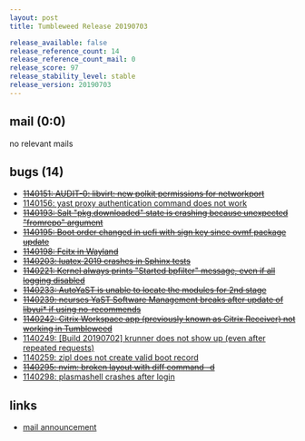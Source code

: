 ```yaml
---
layout: post
title: Tumbleweed Release 20190703

release_available: false
release_reference_count: 14
release_reference_count_mail: 0
release_score: 97
release_stability_level: stable
release_version: 20190703
---
```


## mail (0:0)

no relevant mails

## bugs (14)

<!--more-->

- ~~[1140151: AUDIT-0: libvirt: new polkit permissions for networkport](https://bugzilla.opensuse.org/show_bug.cgi?id=1140151)~~
- [1140156: yast proxy authentication command does not work](https://bugzilla.opensuse.org/show_bug.cgi?id=1140156)
- ~~[1140193: Salt "pkg.downloaded" state is crashing because unexpected "fromrepo" argument](https://bugzilla.opensuse.org/show_bug.cgi?id=1140193)~~
- ~~[1140195: Boot order changed in uefi with sign key since ovmf package update](https://bugzilla.opensuse.org/show_bug.cgi?id=1140195)~~
- ~~[1140198: Fcitx in Wayland](https://bugzilla.opensuse.org/show_bug.cgi?id=1140198)~~
- ~~[1140203: luatex 2019 crashes in Sphinx tests](https://bugzilla.opensuse.org/show_bug.cgi?id=1140203)~~
- ~~[1140221: Kernel always prints "Started bpfilter" message, even if all logging disabled](https://bugzilla.opensuse.org/show_bug.cgi?id=1140221)~~
- ~~[1140233: AutoYaST is unable to locate the modules for 2nd stage](https://bugzilla.opensuse.org/show_bug.cgi?id=1140233)~~
- ~~[1140239: ncurses YaST Software Management breaks after update of libyui* if using no-recommends](https://bugzilla.opensuse.org/show_bug.cgi?id=1140239)~~
- ~~[1140242: Citrix Workspace app (previously known as Citrix Receiver) not working in Tumbleweed](https://bugzilla.opensuse.org/show_bug.cgi?id=1140242)~~
- [1140249: \[Build 20190702\] krunner does not show up (even after repeated requests)](https://bugzilla.opensuse.org/show_bug.cgi?id=1140249)
- [1140259: zipl does not create valid boot record](https://bugzilla.opensuse.org/show_bug.cgi?id=1140259)
- ~~[1140295: nvim: broken layout with diff command -d](https://bugzilla.opensuse.org/show_bug.cgi?id=1140295)~~
- [1140298: plasmashell crashes after login](https://bugzilla.opensuse.org/show_bug.cgi?id=1140298)



## links

- [mail announcement](https://lists.opensuse.org/opensuse-factory/2019-07/msg00083.html)
